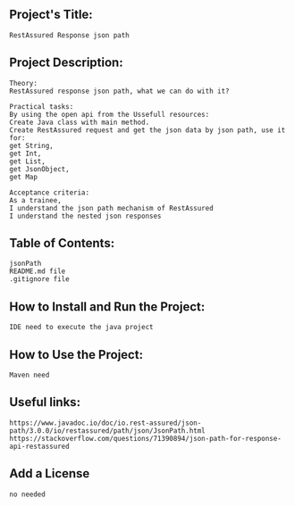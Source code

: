 ## Project's Title:
	RestAssured Response json path

## Project Description:
	Theory:
	RestAssured response json path, what we can do with it?

	Practical tasks:
	By using the open api from the Ussefull resources: 
	Create Java class with main method.
	Create RestAssured request and get the json data by json path, use it for:
	get String,
	get Int,
	get List,
	get JsonObject,
	get Map

	Acceptance criteria:
	As a trainee, 
	I understand the json path mechanism of RestAssured
	I understand the nested json responses

## Table of Contents:
	jsonPath
	README.md file
	.gitignore file
	
## How to Install and Run the Project:
	IDE need to execute the java project
	 
## How to Use the Project:
	Maven need

## Useful links:
	https://www.javadoc.io/doc/io.rest-assured/json-path/3.0.0/io/restassured/path/json/JsonPath.html
	https://stackoverflow.com/questions/71390894/json-path-for-response-api-restassured

## Add a License
	no needed



